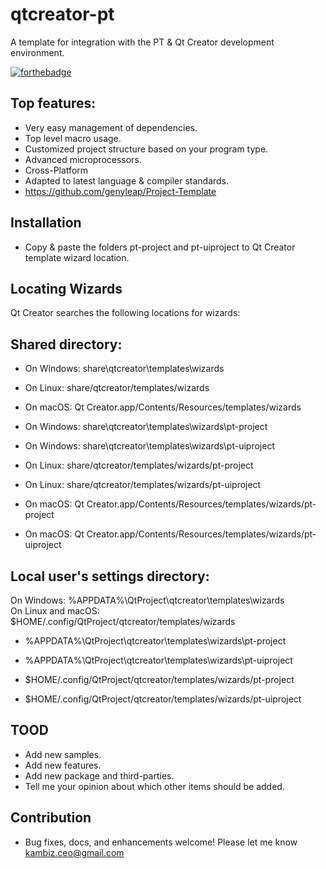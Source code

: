 # qtcreator-pt
A template for integration with the  PT &amp; Qt Creator development environment.

[![forthebadge](https://forthebadge.com/images/badges/made-with-c-plus-plus.svg)](https://forthebadge.com)

## Top features:
- Very easy management of dependencies.
- Top level macro usage.
- Customized project structure based on your program type.
- Advanced microprocessors.
- Cross-Platform
- Adapted to latest language & compiler standards.
- https://github.com/genyleap/Project-Template

## Installation

- Copy & paste the folders pt-project and pt-uiproject to Qt Creator template wizard location.

## Locating Wizards
Qt Creator searches the following locations for wizards:

## Shared directory:
- On Windows: share\qtcreator\templates\wizards
- On Linux: share/qtcreator/templates/wizards
- On macOS: Qt Creator.app/Contents/Resources/templates/wizards

- On Windows: share\qtcreator\templates\wizards\pt-project
- On Windows: share\qtcreator\templates\wizards\pt-uiproject

- On Linux: share/qtcreator/templates/wizards/pt-project
- On Linux: share/qtcreator/templates/wizards/pt-uiproject

- On macOS: Qt Creator.app/Contents/Resources/templates/wizards/pt-project
- On macOS: Qt Creator.app/Contents/Resources/templates/wizards/pt-uiproject

## Local user's settings directory:
On Windows: %APPDATA%\QtProject\qtcreator\templates\wizards\
On Linux and macOS: $HOME/.config/QtProject/qtcreator/templates/wizards

- %APPDATA%\QtProject\qtcreator\templates\wizards\pt-project
- %APPDATA%\QtProject\qtcreator\templates\wizards\pt-uiproject

- $HOME/.config/QtProject/qtcreator/templates/wizards/pt-project
- $HOME/.config/QtProject/qtcreator/templates/wizards/pt-uiproject


## TOOD
- Add new samples.
- Add new features.
- Add new package and third-parties.
- Tell me your opinion about which other items should be added.

## Contribution
- Bug fixes, docs, and enhancements welcome! Please let me know kambiz.ceo@gmail.com
